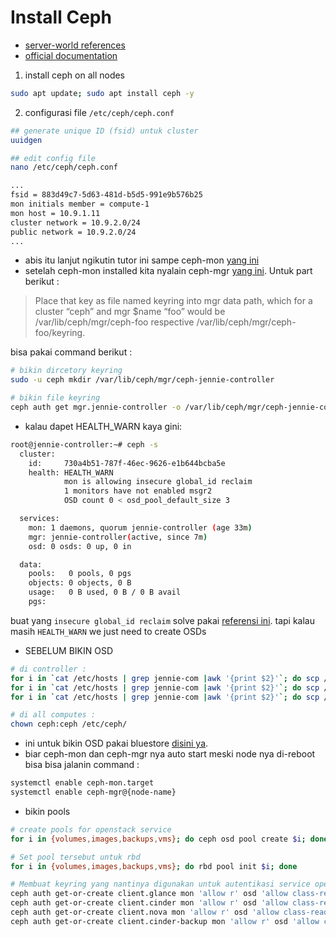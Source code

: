 # Install Ceph 
- [server-world references](https://www.server-world.info/en/note?os=Ubuntu_20.04&p=ceph15&f=1)
- [official documentation](https://docs.ceph.com/en/latest/install/manual-deployment/)

1. install ceph on all nodes
```bash
sudo apt update; sudo apt install ceph -y
```

2. configurasi file `/etc/ceph/ceph.conf`
```bash
## generate unique ID (fsid) untuk cluster
uuidgen

## edit config file
nano /etc/ceph/ceph.conf

...
fsid = 883d49c7-5d63-481d-b5d5-991e9b576b25
mon initials member = compute-1
mon host = 10.9.1.11
cluster network = 10.9.2.0/24
public network = 10.9.2.0/24
...

```

- abis itu lanjut ngikutin tutor ini sampe ceph-mon [yang ini](https://docs.ceph.com/en/latest/install/manual-deployment/)
- setelah ceph-mon installed kita nyalain ceph-mgr [yang ini](https://docs.ceph.com/en/latest/mgr/administrator/#mgr-administrator-guide). Untuk part berikut :
> Place that key as file named keyring into mgr data path, which for a cluster “ceph” and mgr $name “foo” would be /var/lib/ceph/mgr/ceph-foo respective /var/lib/ceph/mgr/ceph-foo/keyring.

bisa pakai command berikut :

```bash
# bikin dircetory keyring
sudo -u ceph mkdir /var/lib/ceph/mgr/ceph-jennie-controller

# bikin file keyring
ceph auth get mgr.jennie-controller -o /var/lib/ceph/mgr/ceph-jennie-controller/keyring
```

- kalau dapet HEALTH_WARN kaya gini: 
```bash
root@jennie-controller:~# ceph -s
  cluster:
    id:     730a4b51-787f-46ec-9626-e1b644bcba5e
    health: HEALTH_WARN
            mon is allowing insecure global_id reclaim
            1 monitors have not enabled msgr2
            OSD count 0 < osd_pool_default_size 3

  services:
    mon: 1 daemons, quorum jennie-controller (age 33m)
    mgr: jennie-controller(active, since 7m)
    osd: 0 osds: 0 up, 0 in

  data:
    pools:   0 pools, 0 pgs
    objects: 0 objects, 0 B
    usage:   0 B used, 0 B / 0 B avail
    pgs:
```
buat yang `insecure global_id reclaim` solve pakai [referensi ini](https://access.redhat.com/articles/6136242). tapi kalau masih `HEALTH_WARN` we just need to create OSDs
- SEBELUM BIKIN OSD
```bash
# di controller :
for i in `cat /etc/hosts | grep jennie-com |awk '{print $2}'`; do scp /var/lib/ceph/bootstrap-osd/ceph.keyring $i:/var/lib/ceph/bootstrap-osd/ceph.keyring; done
for i in `cat /etc/hosts | grep jennie-com |awk '{print $2}'`; do scp /etc/ceph/ceph.conf  $i:/etc/ceph/ceph.conf; done
for i in `cat /etc/hosts | grep jennie-com |awk '{print $2}'`; do scp /etc/ceph/ceph.client.admin.keyring $i:/etc/ceph/ceph.client.admin.keyring; done

# di all computes :
chown ceph:ceph /etc/ceph/
```

- ini untuk bikin OSD pakai bluestore [disini ya](https://docs.ceph.com/en/latest/install/manual-deployment/#bluestore). 
- biar ceph-mon dan ceph-mgr nya auto start meski node nya di-reboot bisa bisa jalanin command :
```bash
systemctl enable ceph-mon.target
systemctl enable ceph-mgr@{node-name}
```
- bikin pools 
```bash
# create pools for openstack service
for i in {volumes,images,backups,vms}; do ceph osd pool create $i; done

# Set pool tersebut untuk rbd
for i in {volumes,images,backups,vms}; do rbd pool init $i; done

# Membuat keyring yang nantinya digunakan untuk autentikasi service openstack ke pool ceph
ceph auth get-or-create client.glance mon 'allow r' osd 'allow class-read object_prefix rbd_children, allow rwx pool=images' -o /etc/ceph/ceph.client.glance.keyring  
ceph auth get-or-create client.cinder mon 'allow r' osd 'allow class-read object_prefix rbd_children, allow rwx pool=volumes, allow rwx pool=images' -o /etc/ceph/ceph.client.cinder.keyring  
ceph auth get-or-create client.nova mon 'allow r' osd 'allow class-read object_prefix rbd_children, allow rwx pool=vms, allow rx pool=images' -o /etc/ceph/ceph.client.nova.keyring  
ceph auth get-or-create client.cinder-backup mon 'allow r' osd 'allow class-read object_prefix rbd_children, allow rwx pool=backups' -o /etc/ceph/ceph.client.cinder-backup.keyring
```
